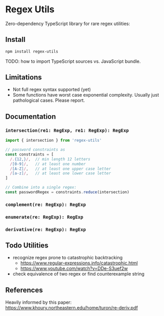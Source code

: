 
# Regex Utils

Zero-dependency TypeScript library for rare regex utilities:

## Install

```bash
npm install regex-utils
```

TODO: how to import TypeScript sources vs. JavaScript bundle.

## Limitations

* Not full regex syntax supported (yet)
* Some functions have worst case exponential complexity.
  Usually just pathological cases. Please report.

## Documentation

### `intersection(re1: RegExp, re1: RegExp): RegExp`

```typescript
import { intersection } from 'regex-utils'

// password constraints as 
const constraints = [
  /.{12,}/,  // min length 12 letters
  /[0-9]/,   // at least one number
  /[A-Z]/,   // at least one upper case letter   
  /[a-z]/,   // at least one lower case letter
]

// Combine into a single regex:
const passwordRegex = constraints.reduce(intersection)
```

### `complement(re: RegExp): RegExp`

### `enumerate(re: RegExp): RegExp`

### `derivative(re: RegExp): RegExp`

## Todo Utilities

* recognize regex prone to catastrophic backtracking
  - https://www.regular-expressions.info/catastrophic.html
  - https://www.youtube.com/watch?v=DDe-S3uef2w
* check equivalence of two regex or find counterexample string

## References

Heavily informed by this paper: https://www.khoury.northeastern.edu/home/turon/re-deriv.pdf

